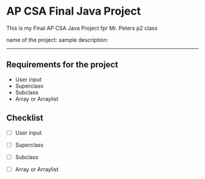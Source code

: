 # AP CSA Final Java Project
This is my Final AP CSA Java Project fpr Mr. Peters p2 class

 name of the project: sample
 description:

***
## Requirements for the project
- User input
- Superclass
- Subclass
- Array or Arraylist
## Checklist
- [ ] User input
- [ ] Superclass
- [ ] Subclass
- [ ] Array or Arraylist

